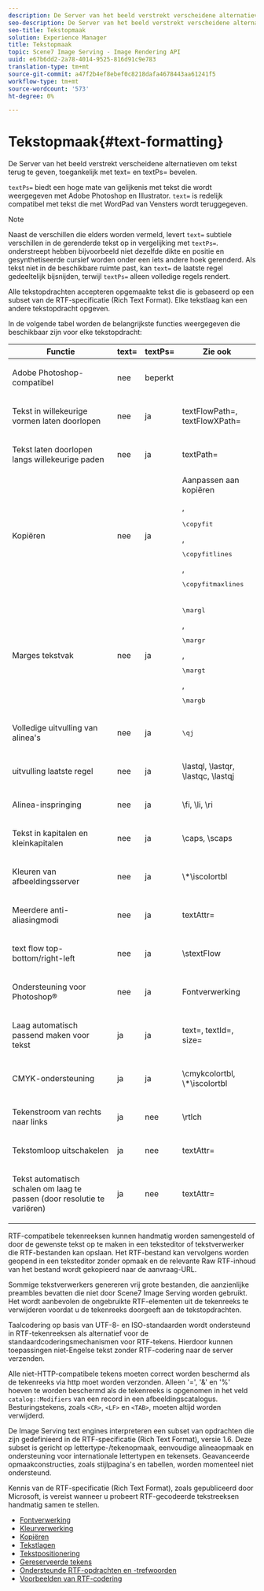 ```yaml
---
description: De Server van het beeld verstrekt verscheidene alternatieven om tekst terug te geven, toegankelijk met text= en textPs= bevelen.
seo-description: De Server van het beeld verstrekt verscheidene alternatieven om tekst terug te geven, toegankelijk met text= en textPs= bevelen.
seo-title: Tekstopmaak
solution: Experience Manager
title: Tekstopmaak
topic: Scene7 Image Serving - Image Rendering API
uuid: e67b6dd2-2a78-4014-9525-816d91c9e783
translation-type: tm+mt
source-git-commit: a47f2b4ef8ebef0c8218dafa4678443aa61241f5
workflow-type: tm+mt
source-wordcount: '573'
ht-degree: 0%

---
```



# Tekstopmaak{#text-formatting}

De Server van het beeld verstrekt verscheidene alternatieven om tekst terug te geven, toegankelijk met text= en textPs= bevelen.

`textPs=` biedt een hoge mate van gelijkenis met tekst die wordt weergegeven met Adobe Photoshop en Illustrator. `text=` is redelijk compatibel met tekst die met WordPad van Vensters wordt teruggegeven.

>[!NOTE]
>
>Naast de verschillen die elders worden vermeld, levert `text=` subtiele verschillen in de gerenderde tekst op in vergelijking met `textPs=`. onderstreept hebben bijvoorbeeld niet dezelfde dikte en positie en gesynthetiseerde cursief worden onder een iets andere hoek gerenderd. Als tekst niet in de beschikbare ruimte past, kan `text=` de laatste regel gedeeltelijk bijsnijden, terwijl `textPs=` alleen volledige regels rendert.

Alle tekstopdrachten accepteren opgemaakte tekst die is gebaseerd op een subset van de RTF-specificatie (Rich Text Format). Elke tekstlaag kan een andere tekstopdracht opgeven.

In de volgende tabel worden de belangrijkste functies weergegeven die beschikbaar zijn voor elke tekstopdracht:

<table id="table_9C41CBDA94C24805B538E5049B0137C6"> 
 <thead> 
  <tr> 
   <th class="entry"> <b> Functie</b> </th> 
   <th class="entry"> <b> text=</b> </th> 
   <th class="entry"> <b> textPs=</b> </th> 
   <th class="entry"> <b> Zie ook</b> </th> 
  </tr> 
 </thead>
 <tbody> 
  <tr> 
   <td> <p> Adobe Photoshop-compatibel </p> </td> 
   <td> <p> nee </p> </td> 
   <td> <p> beperkt </p> </td> 
   <td> <p> </p> </td> 
  </tr> 
  <tr> 
   <td> <p>Tekst in willekeurige vormen laten doorlopen </p> </td> 
   <td> <p>nee </p> </td> 
   <td> <p>ja </p> </td> 
   <td> <p>textFlowPath=, textFlowXPath= </p> </td> 
  </tr> 
  <tr> 
   <td> <p>Tekst laten doorlopen langs willekeurige paden </p> </td> 
   <td> <p>nee </p> </td> 
   <td> <p>ja </p> </td> 
   <td> <p>textPath= </p> </td> 
  </tr> 
  <tr> 
   <td> <p>Kopiëren </p> </td> 
   <td> <p>nee </p> </td> 
   <td> <p>ja </p> </td> 
   <td> Aanpassen aan kopiëren <p>, <pre>\copyfit</pre>, <pre>\copyfitlines</pre>, <pre>\copyfitmaxlines</pre> </p> </td> 
  </tr> 
  <tr> 
   <td> <p>Marges tekstvak </p> </td> 
   <td> <p>nee </p> </td> 
   <td> <p>ja </p> </td> 
   <td> <p><pre>\margl</pre>, <pre>\margr</pre>, <pre>\margt</pre>, <pre>\margb</pre> </p> </td> 
  </tr> 
  <tr> 
   <td> <p>Volledige uitvulling van alinea's </p> </td> 
   <td> <p>nee </p> </td> 
   <td> <p>ja </p> </td> 
   <td> <p><pre>\qj</pre> </p> </td> 
  </tr> 
  <tr> 
   <td> <p>uitvulling laatste regel </p> </td> 
   <td> <p>nee </p> </td> 
   <td> <p>ja </p> </td> 
   <td> <p>\lastql, \lastqr, \lastqc, \lastqj </p> </td> 
  </tr> 
  <tr> 
   <td> <p>Alinea-inspringing </p> </td> 
   <td> <p>nee </p> </td> 
   <td> <p>ja </p> </td> 
   <td> <p>\fi, \li, \ri </p> </td> 
  </tr> 
  <tr> 
   <td> <p>Tekst in kapitalen en kleinkapitalen </p> </td> 
   <td> <p>nee </p> </td> 
   <td> <p>ja </p> </td> 
   <td> <p>\caps, \scaps </p> </td> 
  </tr> 
  <tr> 
   <td> <p>Kleuren van afbeeldingsserver </p> </td> 
   <td> <p>nee </p> </td> 
   <td> <p>ja </p> </td> 
   <td> <p>\*\iscolortbl </p> </td> 
  </tr> 
  <tr> 
   <td> <p>Meerdere anti-aliasingmodi </p> </td> 
   <td> <p>nee </p> </td> 
   <td> <p>ja </p> </td> 
   <td> <p>textAttr= </p> </td> 
  </tr> 
  <tr> 
   <td> <p>text flow top-bottom/right-left </p> </td> 
   <td> <p>nee </p> </td> 
   <td> <p>ja </p> </td> 
   <td> <p>\stextFlow </p> </td> 
  </tr> 
  <tr> 
   <td> <p>Ondersteuning voor Photoshop® </p> </td> 
   <td> <p>nee </p> </td> 
   <td> <p>ja </p> </td> 
   <td> Fontverwerking </td> 
  </tr> 
  <tr> 
   <td> <p>Laag automatisch passend maken voor tekst </p> </td> 
   <td> <p>ja </p> </td> 
   <td> <p>ja </p> </td> 
   <td> <p>text=, textId=, size= </p> </td> 
  </tr> 
  <tr> 
   <td> <p>CMYK-ondersteuning </p> </td> 
   <td> <p>ja </p> </td> 
   <td> <p>ja </p> </td> 
   <td> <p>\cmykcolortbl, \*\iscolortbl </p> </td> 
  </tr> 
  <tr> 
   <td> <p>Tekenstroom van rechts naar links </p> </td> 
   <td> <p>ja </p> </td> 
   <td> <p>nee </p> </td> 
   <td> <p>\rtlch </p> </td> 
  </tr> 
  <tr> 
   <td> <p>Tekstomloop uitschakelen </p> </td> 
   <td> <p>ja </p> </td> 
   <td> <p>nee </p> </td> 
   <td> <p>textAttr= </p> </td> 
  </tr> 
  <tr> 
   <td> <p>Tekst automatisch schalen om laag te passen (door resolutie te variëren) </p> </td> 
   <td> <p>ja </p> </td> 
   <td> <p>nee </p> </td> 
   <td> <p>textAttr= </p> </td> 
  </tr> 
 </tbody> 
</table>

RTF-compatibele tekenreeksen kunnen handmatig worden samengesteld of door de gewenste tekst op te maken in een teksteditor of tekstverwerker die RTF-bestanden kan opslaan. Het RTF-bestand kan vervolgens worden geopend in een teksteditor zonder opmaak en de relevante Raw RTF-inhoud van het bestand wordt gekopieerd naar de aanvraag-URL.

Sommige tekstverwerkers genereren vrij grote bestanden, die aanzienlijke preambles bevatten die niet door Scene7 Image Serving worden gebruikt. Het wordt aanbevolen de ongebruikte RTF-elementen uit de tekenreeks te verwijderen voordat u de tekenreeks doorgeeft aan de tekstopdrachten.

Taalcodering op basis van UTF-8- en ISO-standaarden wordt ondersteund in RTF-tekenreeksen als alternatief voor de standaardcoderingsmechanismen voor RTF-tekens. Hierdoor kunnen toepassingen niet-Engelse tekst zonder RTF-codering naar de server verzenden.

Alle niet-HTTP-compatibele tekens moeten correct worden beschermd als de tekenreeks via http moet worden verzonden. Alleen &#39;=&#39;, &#39;&amp;&#39; en &#39;%&#39; hoeven te worden beschermd als de tekenreeks is opgenomen in het veld `catalog::Modifiers` van een record in een afbeeldingscatalogus. Besturingstekens, zoals `<CR>`, `<LF>` en `<TAB>`, moeten altijd worden verwijderd.

De Image Serving text engines interpreteren een subset van opdrachten die zijn gedefinieerd in de RTF-specificatie (Rich Text Format), versie 1.6. Deze subset is gericht op lettertype-/tekenopmaak, eenvoudige alineaopmaak en ondersteuning voor internationale lettertypen en tekensets. Geavanceerde opmaakconstructies, zoals stijlpagina&#39;s en tabellen, worden momenteel niet ondersteund.

Kennis van de RTF-specificatie (Rich Text Format), zoals gepubliceerd door Microsoft, is vereist wanneer u probeert RTF-gecodeerde tekstreeksen handmatig samen te stellen.

* [Fontverwerking](r-font-handling.md)
* [Kleurverwerking](r-color-handling.md)
* [Kopiëren](r-copy-fitting.md)
* [Tekstlagen](r-text-layers.md)
* [Tekstpositionering](r-text-positioning.md)
* [Gereserveerde tekens](r-reserved-characters.md)
* [Ondersteunde RTF-opdrachten en -trefwoorden](c-supported-rtf-commands-and-keywords/c-supported-rtf-commands-and-keywords.md)
* [Voorbeelden van RTF-codering](r-rtf-encoding-examples.md)
